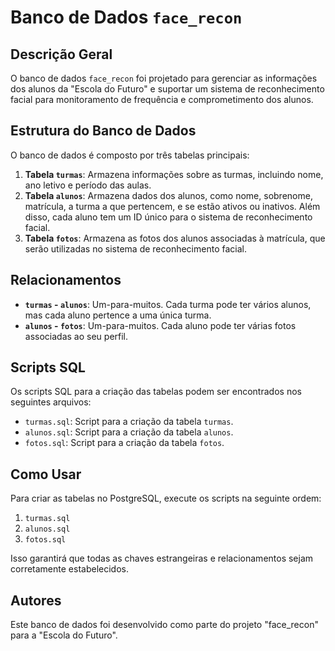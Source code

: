 # Banco de Dados `face_recon`

## Descrição Geral
O banco de dados `face_recon` foi projetado para gerenciar as informações dos alunos da "Escola do Futuro" e suportar um sistema de reconhecimento facial para monitoramento de frequência e comprometimento dos alunos.

## Estrutura do Banco de Dados
O banco de dados é composto por três tabelas principais:

1. **Tabela `turmas`**: Armazena informações sobre as turmas, incluindo nome, ano letivo e período das aulas.
2. **Tabela `alunos`**: Armazena dados dos alunos, como nome, sobrenome, matrícula, a turma a que pertencem, e se estão ativos ou inativos. Além disso, cada aluno tem um ID único para o sistema de reconhecimento facial.
3. **Tabela `fotos`**: Armazena as fotos dos alunos associadas à matrícula, que serão utilizadas no sistema de reconhecimento facial.

## Relacionamentos
- **`turmas` - `alunos`**: Um-para-muitos. Cada turma pode ter vários alunos, mas cada aluno pertence a uma única turma.
- **`alunos` - `fotos`**: Um-para-muitos. Cada aluno pode ter várias fotos associadas ao seu perfil.

## Scripts SQL
Os scripts SQL para a criação das tabelas podem ser encontrados nos seguintes arquivos:
- `turmas.sql`: Script para a criação da tabela `turmas`.
- `alunos.sql`: Script para a criação da tabela `alunos`.
- `fotos.sql`: Script para a criação da tabela `fotos`.

## Como Usar
Para criar as tabelas no PostgreSQL, execute os scripts na seguinte ordem:
1. `turmas.sql`
2. `alunos.sql`
3. `fotos.sql`

Isso garantirá que todas as chaves estrangeiras e relacionamentos sejam corretamente estabelecidos.

## Autores
Este banco de dados foi desenvolvido como parte do projeto "face_recon" para a "Escola do Futuro".

